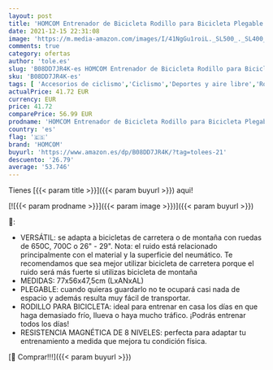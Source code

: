 ```yaml
---
layout: post
title: 'HOMCOM Entrenador de Bicicleta Rodillo para Bicicleta Plegable Portátil con Resistencia Magnética Ajustable de 8 Niveles para Ruedas de 650C  700C o 26" - 29" 77x56x47 5 cm Azul'
date: 2021-12-15 22:31:08
image: 'https://m.media-amazon.com/images/I/41NgGu1roiL._SL500_._SL400_.jpg'
comments: true
category: ofertas
author: 'tole.es'
slug: 'B08DD7JR4K-es HOMCOM Entrenador de Bicicleta Rodillo para Bicicleta...'
sku: 'B08DD7JR4K-es'
tags: [ 'Accesorios de ciclismo','Ciclismo','Deportes y aire libre','Rodillos para bicicletas','Ropa y equipo para deportes','bicicleta','homcom', ]
actualPrice: 41.72 EUR
currency: EUR
price: 41.72
comparePrice: 56.99 EUR
prodname: 'HOMCOM Entrenador de Bicicleta Rodillo para Bicicleta Plegable Portátil con Resistencia Magnética Ajustable de 8 Niveles para Ruedas de 650C  700C o 26" - 29" 77x56x47 5 cm Azul'
country: 'es'
flag: '🇪🇸'
brand: 'HOMCOM'
buyurl: 'https://www.amazon.es/dp/B08DD7JR4K/?tag=tolees-21'
descuento: '26.79'
average: '53.746'
---
```


Tienes [{{< param title >}}]({{< param buyurl >}}) aqui!

[![{{< param prodname >}}]({{< param image >}})]({{< param buyurl >}})

🔎:

- VERSÁTIL: se adapta a bicicletas de carretera o de montaña con ruedas de 650C, 700C o 26" - 29". Nota: el ruido está relacionado principalmente con el material y la superficie del neumático. Te recomendamos que sea mejor utilizar bicicleta de carretera porque el ruido será más fuerte si utilizas bicicleta de montaña
- MEDIDAS: 77x56x47,5cm (LxANxAL)
- PLEGABLE: cuando quieras guardarlo no te ocupará casi nada de espacio y además resulta muy fácil de transportar.
- RODILLO PARA BICICLETA: ideal para entrenar en casa los días en que haga demasiado frío, llueva o haya mucho tráfico. ¡Podrás entrenar todos los días!
- RESISTENCIA MAGNÉTICA DE 8 NIVELES: perfecta para adaptar tu entrenamiento a medida que mejora tu condición física.

[🛒 Comprar!!!]({{< param buyurl >}})
